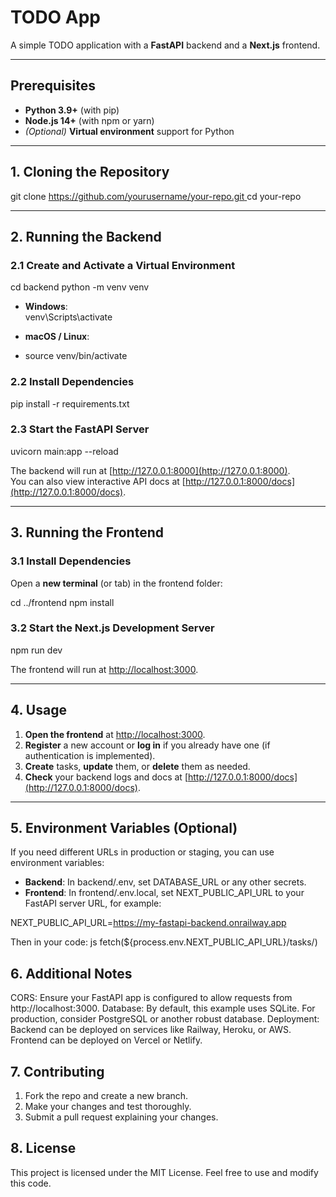 # **TODO App**

A simple TODO application with a **FastAPI** backend and a **Next.js** frontend.

---

## **Prerequisites**

- **Python 3.9+** (with pip)
- **Node.js 14+** (with npm or yarn)
- *(Optional)* **Virtual environment** support for Python

---

## **1. Cloning the Repository**

git clone [https://github.com/yourusername/your-repo.git ](https://github.com/MisterStranger03/Simple-TodoApp.git)
cd your-repo

---

## **2. Running the Backend**

### **2.1 Create and Activate a Virtual Environment**

cd backend python -m venv venv

- **Windows**:  
venv\Scripts\activate

- **macOS / Linux**:
- source venv/bin/activate

### **2.2 Install Dependencies**

pip install -r requirements.txt

### **2.3 Start the FastAPI Server**

uvicorn main:app --reload

The backend will run at [http://127.0.0.1:8000](http://127.0.0.1:8000).  
You can also view interactive API docs at [http://127.0.0.1:8000/docs](http://127.0.0.1:8000/docs).

---

## **3. Running the Frontend**

### **3.1 Install Dependencies**

Open a **new terminal** (or tab) in the frontend folder:

cd ../frontend npm install


### **3.2 Start the Next.js Development Server**

npm run dev


The frontend will run at [http://localhost:3000](http://localhost:3000).

---

## **4. Usage**

1. **Open the frontend** at [http://localhost:3000](http://localhost:3000).  
2. **Register** a new account or **log in** if you already have one (if authentication is implemented).  
3. **Create** tasks, **update** them, or **delete** them as needed.  
4. **Check** your backend logs and docs at [http://127.0.0.1:8000/docs](http://127.0.0.1:8000/docs).

---

## **5. Environment Variables (Optional)**

If you need different URLs in production or staging, you can use environment variables:

- **Backend**: In backend/.env, set DATABASE_URL or any other secrets.  
- **Frontend**: In frontend/.env.local, set NEXT_PUBLIC_API_URL to your FastAPI server URL, for example:

NEXT_PUBLIC_API_URL=https://my-fastapi-backend.onrailway.app


Then in your code:
js
fetch(${process.env.NEXT_PUBLIC_API_URL}/tasks/)

## **6. Additional Notes**

CORS: Ensure your FastAPI app is configured to allow requests from http://localhost:3000.
Database: By default, this example uses SQLite. For production, consider PostgreSQL or another robust database.
Deployment:
Backend can be deployed on services like Railway, Heroku, or AWS.
Frontend can be deployed on Vercel or Netlify.

## **7. Contributing**
1. Fork the repo and create a new branch.
2. Make your changes and test thoroughly.
3. Submit a pull request explaining your changes.

## **8. License**
This project is licensed under the MIT License. Feel free to use and modify this code.

